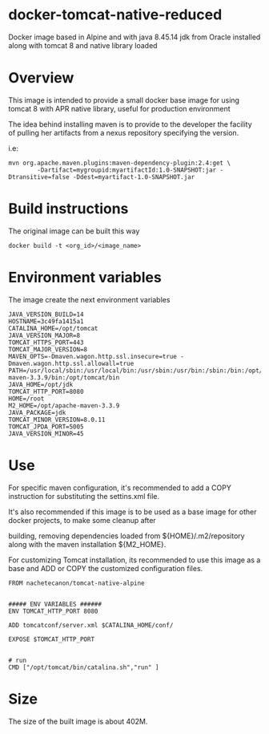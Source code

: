 # docker-tomcat-native-reduced
Docker image based in Alpine and with java 8.45.14 jdk from Oracle installed along with tomcat 8 and native library loaded

# Overview
This image is intended to provide a small docker base image for using tomcat 8 with APR native library, useful for production environment

The idea behind installing maven is to provide to the developer the facility of pulling her artifacts from a nexus repository specifying the version.

i.e:
```
mvn org.apache.maven.plugins:maven-dependency-plugin:2.4:get \
        -Dartifact=mygroupid:myartifactId:1.0-SNAPSHOT:jar -Dtransitive=false -Ddest=myartifact-1.0-SNAPSHOT.jar
```

# Build instructions

The original image can be built this way

```
docker build -t <org_id>/<image_name>
```

# Environment variables

The image create the next environment variables
```
JAVA_VERSION_BUILD=14
HOSTNAME=3c49fa1415a1
CATALINA_HOME=/opt/tomcat
JAVA_VERSION_MAJOR=8
TOMCAT_HTTPS_PORT=443
TOMCAT_MAJOR_VERSION=8
MAVEN_OPTS=-Dmaven.wagon.http.ssl.insecure=true -Dmaven.wagon.http.ssl.allowall=true
PATH=/usr/local/sbin:/usr/local/bin:/usr/sbin:/usr/bin:/sbin:/bin:/opt/jdk/bin:/opt/apache-maven-3.3.9/bin:/opt/tomcat/bin
JAVA_HOME=/opt/jdk
TOMCAT_HTTP_PORT=8080
HOME=/root
M2_HOME=/opt/apache-maven-3.3.9
JAVA_PACKAGE=jdk
TOMCAT_MINOR_VERSION=8.0.11
TOMCAT_JPDA_PORT=5005
JAVA_VERSION_MINOR=45
```
# Use

For specific maven configuration, it's recommended to add a COPY instruction for substituting the settins.xml file.

It's also recommended if this image is to be used as a base image for other docker projects, to make some cleanup after
 
 building, removing dependencies loaded from ${HOME}/.m2/repository along with the maven installation ${M2_HOME}.
 
 For customizing Tomcat installation, its recommended to use this image as a base and ADD or COPY the customized configuration files.
 
```
FROM nachetecanon/tomcat-native-alpine


##### ENV VARIABLES ######
ENV TOMCAT_HTTP_PORT 8080

ADD tomcatconf/server.xml $CATALINA_HOME/conf/

EXPOSE $TOMCAT_HTTP_PORT


# run
CMD ["/opt/tomcat/bin/catalina.sh","run" ]
```
# Size

The size of the built image is about 402M.